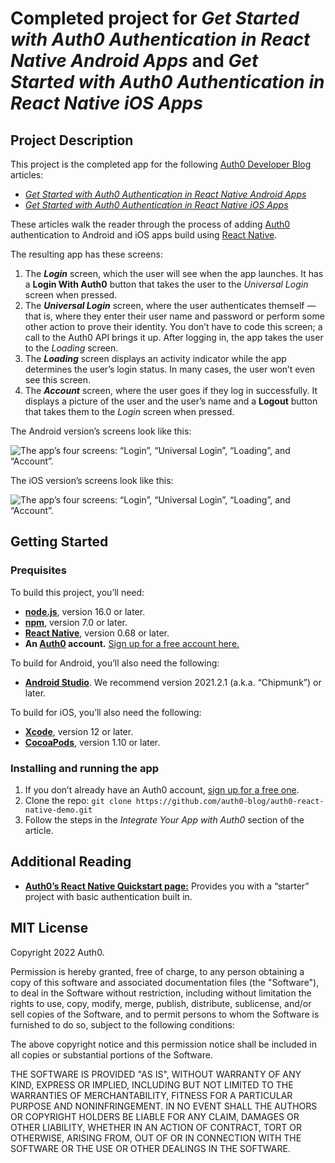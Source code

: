 # Completed project for _Get Started with Auth0 Authentication in React Native Android Apps_ and _Get Started with Auth0 Authentication in React Native iOS Apps_


## Project Description

This project is the completed app for the following [Auth0 Developer Blog](https://auth0.com/blog/developers/) articles:

* [_Get Started with Auth0 Authentication in React Native Android Apps_](get-started-auth0-authentication-react-native-android)
* [_Get Started with Auth0 Authentication in React Native iOS Apps_](get-started-auth0-authentication-react-native-ios)

These articles walk the reader through the process of adding [Auth0](https://auth0.com/) authentication to Android and iOS apps build using [React Native](https://reactnative.dev/).

The resulting app has these screens:

1. The _**Login**_ screen, which the user will see when the app launches. It has a **Login With Auth0** button that takes the user to the _Universal Login_ screen when pressed.
2. The _**Universal Login**_ screen, where the user authenticates themself — that is, where they enter their user name and password or perform some other action to prove their identity. You don’t have to code this screen; a call to the Auth0 API brings it up. After logging in, the app takes the user to the _Loading_ screen. 
3. The _**Loading**_ screen displays an activity indicator while the app determines the user’s login status. In many cases, the user won’t even see this screen.  
4. The _**Account**_ screen, where the user goes if they log in successfully. It displays a picture of the user and the user’s name and a **Logout** button that takes them to the _Login_ screen when pressed.

The Android version’s screens look like this:

![The app’s four screens: “Login”, “Universal Login”, “Loading”, and “Account”.](https://images.ctfassets.net/23aumh6u8s0i/2YnguxJIsw0rETLJUxEeKy/ba3cc7fc66f5f296de94a223b82842f5/android_screens.png)

The iOS version’s screens look like this:

![The app’s four screens: “Login”, “Universal Login”, “Loading”, and “Account”.](https://images.ctfassets.net/23aumh6u8s0i/9Wo3h1GfCgplcrzLZsvj0/baf94991835a96055eea949dc3e7d73e/ios_screens.png)


## Getting Started

### Prequisites

To build this project, you’ll need:

* [**node.js**](https://nodejs.org/), version 16.0 or later.
* [**npm**](https://www.npmjs.com/), version 7.0 or later.
* [**React Native**](https://reactnative.dev/), version 0.68 or later.
* **An [Auth0](https://auth0.com/) account.** <a href="https://auth0.com/signup" data-amp-replace="CLIENT_ID" data-amp-addparams="anonId=CLIENT_ID(cid-scope-cookie-fallback-name)">Sign up for a free account here.</a>

To build for Android, you’ll also need the following:

* [**Android Studio**](https://developer.android.com/studio). We recommend version 2021.2.1 (a.k.a. “Chipmunk”) or later.

To build for iOS, you’ll also need the following:

* [**Xcode**](https://developer.apple.com/xcode/), version 12 or later.
* [**CocoaPods**](https://cocoapods.org/), version 1.10 or later.



### Installing and running the app

1. If you don’t already have an Auth0 account, <a href="https://auth0.com/signup" 
  data-amp-replace="CLIENT_ID" 
  data-amp-addparams="anonId=CLIENT_ID(cid-scope-cookie-fallback-name)">
  sign up for a free one</a>.
2. Clone the repo: `git clone https://github.com/auth0-blog/auth0-react-native-demo.git`
3. Follow the steps in the _Integrate Your App with Auth0_ section of the article.


## Additional Reading

* [**Auth0’s React Native Quickstart page:**](https://auth0.com/docs/quickstart/native/react-native/00-login) Provides you with a “starter” project with basic authentication built in.


## MIT License

Copyright 2022 Auth0.

Permission is hereby granted, free of charge, to any person obtaining a copy of this software and associated documentation files (the "Software"), to deal in the Software without restriction, including without limitation the rights to use, copy, modify, merge, publish, distribute, sublicense, and/or sell copies of the Software, and to permit persons to whom the Software is furnished to do so, subject to the following conditions:

The above copyright notice and this permission notice shall be included in all copies or substantial portions of the Software.

THE SOFTWARE IS PROVIDED "AS IS", WITHOUT WARRANTY OF ANY KIND, EXPRESS OR IMPLIED, INCLUDING BUT NOT LIMITED TO THE WARRANTIES OF MERCHANTABILITY, FITNESS FOR A PARTICULAR PURPOSE AND NONINFRINGEMENT. IN NO EVENT SHALL THE AUTHORS OR COPYRIGHT HOLDERS BE LIABLE FOR ANY CLAIM, DAMAGES OR OTHER LIABILITY, WHETHER IN AN ACTION OF CONTRACT, TORT OR OTHERWISE, ARISING FROM, OUT OF OR IN CONNECTION WITH THE SOFTWARE OR THE USE OR OTHER DEALINGS IN THE SOFTWARE.


